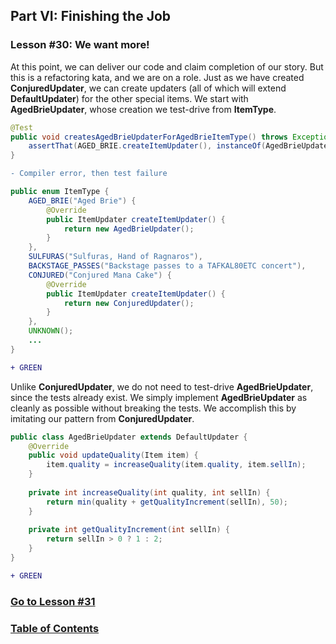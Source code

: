 ## Part VI: Finishing the Job
### Lesson #30: We want more!
At this point, we can deliver our code and claim completion of our story.  But this is a refactoring kata, and we are on a role.  Just as we have created **ConjuredUpdater**, we can create updaters (all of which will extend **DefaultUpdater**) for the other special items.  We start with **AgedBrieUpdater**, whose creation we test-drive from **ItemType**.
```java
@Test
public void createsAgedBrieUpdaterForAgedBrieItemType() throws Exception {
    assertThat(AGED_BRIE.createItemUpdater(), instanceOf(AgedBrieUpdater.class));
}
```
```diff
- Compiler error, then test failure
```
```java
public enum ItemType {
    AGED_BRIE("Aged Brie") {
        @Override
        public ItemUpdater createItemUpdater() {
            return new AgedBrieUpdater();
        }
    },
    SULFURAS("Sulfuras, Hand of Ragnaros"), 
    BACKSTAGE_PASSES("Backstage passes to a TAFKAL80ETC concert"),
    CONJURED("Conjured Mana Cake") {
        @Override
        public ItemUpdater createItemUpdater() {
            return new ConjuredUpdater();
        }
    },
    UNKNOWN();
    ...
}
```
```diff
+ GREEN
```
Unlike **ConjuredUpdater**, we do not need to test-drive **AgedBrieUpdater**, since the tests already exist.  We simply implement **AgedBrieUpdater** as cleanly as possible without breaking the tests.  We accomplish this by imitating our pattern from **ConjuredUpdater**.
```java
public class AgedBrieUpdater extends DefaultUpdater { 
    @Override 
    public void updateQuality(Item item) {
        item.quality = increaseQuality(item.quality, item.sellIn);
    }
    
    private int increaseQuality(int quality, int sellIn) {
        return min(quality + getQualityIncrement(sellIn), 50);
    }
    
    private int getQualityIncrement(int sellIn) {
        return sellIn > 0 ? 1 : 2;
    }
}
```
```diff
+ GREEN
```
### [Go to Lesson #31](https://github.com/d215steinberg/GildedRose-Java/tree/Lesson%2331)
### [Table of Contents](https://github.com/d215steinberg/GildedRose-Java/blob/startPoint/Table%20of%20Contents.md)